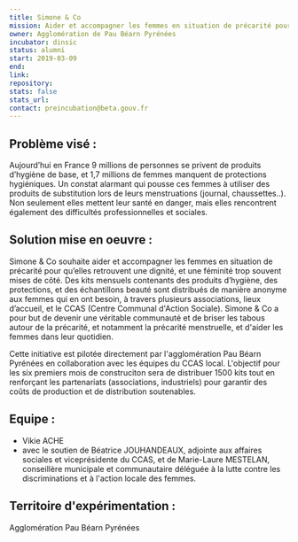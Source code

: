 ```yaml
---
title: Simone & Co
mission: Aider et accompagner les femmes en situation de précarité pour qu’elles retrouvent une dignité, et une féminité trop souvent mises de côté
owner: Agglomération de Pau Béarn Pyrénées
incubator: dinsic 
status: alumni
start: 2019-03-09
end: 
link:
repository: 
stats: false 
stats_url: 
contact: preincubation@beta.gouv.fr
---
```


## Problème visé :
Aujourd’hui en France 9 millions de personnes se privent de produits d’hygiène de base, et 1,7 millions de femmes manquent de protections hygiéniques.
Un constat alarmant qui pousse ces femmes à utiliser des produits de substitution lors de leurs menstruations (journal, chaussettes..). Non seulement elles mettent leur santé en danger, mais elles rencontrent également des difficultés professionnelles et sociales.

## Solution mise en oeuvre : 
Simone & Co souhaite aider et accompagner les femmes en situation de précarité pour qu’elles retrouvent une dignité, et une féminité trop souvent mises de côté.
Des kits mensuels contenants des produits d’hygiène, des protections, et des échantillons beauté sont distribués de manière anonyme aux femmes qui en ont besoin, à travers plusieurs associations, lieux d’accueil, et le CCAS (Centre Communal d'Action Sociale).
Simone & Co a pour but de devenir une véritable communauté et de briser les tabous autour de la précarité, et notamment la précarité menstruelle, et d'aider les femmes dans leur quotidien.

Cette initiative est pilotée directement par l'agglomération Pau Béarn Pyrénées en collaboration avec les équipes du CCAS local.
L'objectif pour les six premiers mois de construciton sera de distribuer 1500 kits tout en renforçant les partenariats (associations, industriels) pour garantir des coûts de production et de distribution soutenables.
 
## Equipe : 
- Vikie ACHE
- avec le soutien de Béatrice JOUHANDEAUX, adjointe aux affaires sociales et viceprésidente du CCAS, et de Marie-Laure MESTELAN, conseillère municipale et communautaire déléguée à la lutte contre les discriminations et à l'action locale des
femmes.

## Territoire d'expérimentation : 
Agglomération Pau Béarn Pyrénées
